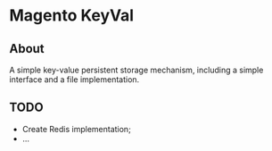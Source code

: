 # Magento KeyVal
## About
A simple key-value persistent storage mechanism, including a simple interface and a file implementation.

## TODO
- Create Redis implementation;
- ...